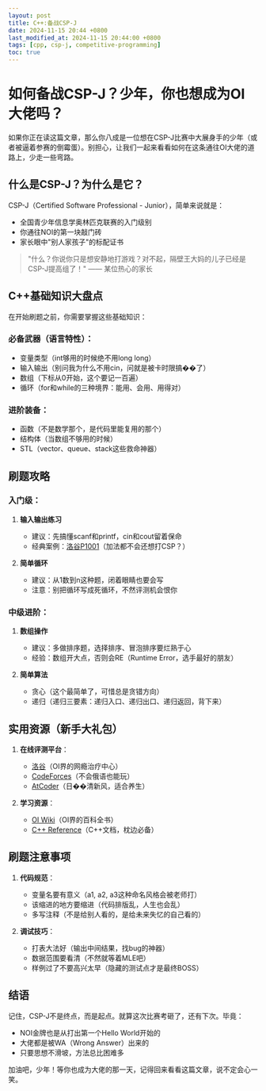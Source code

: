 ```yaml
---
layout: post
title: C++:备战CSP-J
date: 2024-11-15 20:44 +0800
last_modified_at: 2024-11-15 20:44:00 +0800
tags: [cpp, csp-j, competitive-programming]
toc: true
---
```


# 如何备战CSP-J？少年，你也想成为OI大佬吗？

如果你正在读这篇文章，那么你八成是一位想在CSP-J比赛中大展身手的少年（或者被逼着参赛的倒霉蛋）。别担心，让我们一起来看看如何在这条通往OI大佬的道路上，少走一些弯路。

## 什么是CSP-J？为什么是它？

CSP-J（Certified Software Professional - Junior），简单来说就是：
- 全国青少年信息学奥林匹克联赛的入门级别
- 你通往NOI的第一块敲门砖
- 家长眼中"别人家孩子"的标配证书

> "什么？你说你只是想安静地打游戏？对不起，隔壁王大妈的儿子已经是CSP-J提高组了！" —— 某位热心的家长

## C++基础知识大盘点

在开始刷题之前，你需要掌握这些基础知识：

### 必备武器（语言特性）：
- 变量类型（int够用的时候绝不用long long）
- 输入输出（别问我为什么不用cin，问就是被卡时限搞��了）
- 数组（下标从0开始，这个要记一百遍）
- 循环（for和while的三种境界：能用、会用、用得对）

### 进阶装备：
- 函数（不是数学那个，是代码里能复用的那个）
- 结构体（当数组不够用的时候）
- STL（vector、queue、stack这些救命神器）

## 刷题攻略

### 入门级：
1. **输入输出练习**
   - 建议：先搞懂scanf和printf，cin和cout留着保命
   - 经典案例：[洛谷P1001](https://www.luogu.com.cn/problem/P1001)（加法都不会还想打CSP？）

2. **简单循环**
   - 建议：从1数到n这种题，闭着眼睛也要会写
   - 注意：别把循环写成死循环，不然评测机会恨你

### 中级进阶：
1. **数组操作**
   - 建议：多做排序题，选择排序、冒泡排序要烂熟于心
   - 经验：数组开大点，否则会RE（Runtime Error，选手最好的朋友）

2. **简单算法**
   - 贪心（这个最简单了，可惜总是贪错方向）
   - 递归（递归三要素：递归入口、递归出口、递归返回，背下来）

## 实用资源（新手大礼包）

1. **在线评测平台**：
   - [洛谷](https://www.luogu.com.cn/)（OI界的网瘾治疗中心）
   - [CodeForces](https://codeforces.com/)（不会俄语也能玩）
   - [AtCoder](https://atcoder.jp/)（日��清新风，适合养生）

2. **学习资源**：
   - [OI Wiki](https://oi-wiki.org/)（OI界的百科全书）
   - [C++ Reference](https://en.cppreference.com/)（C++文档，枕边必备）

## 刷题注意事项

1. **代码规范**：
   - 变量名要有意义（a1, a2, a3这种命名风格会被老师打）
   - 该缩进的地方要缩进（代码排版乱，人生也会乱）
   - 多写注释（不是给别人看的，是给未来失忆的自己看的）

2. **调试技巧**：
   - 打表大法好（输出中间结果，找bug的神器）
   - 数据范围要看清（不然就等着MLE吧）
   - 样例过了不要高兴太早（隐藏的测试点才是最终BOSS）

## 结语

记住，CSP-J不是终点，而是起点。就算这次比赛考砸了，还有下次。毕竟：
- NOI金牌也是从打出第一个Hello World开始的
- 大佬都是被WA（Wrong Answer）出来的
- 只要思想不滑坡，方法总比困难多

加油吧，少年！等你也成为大佬的那一天，记得回来看看这篇文章，说不定会心一笑。